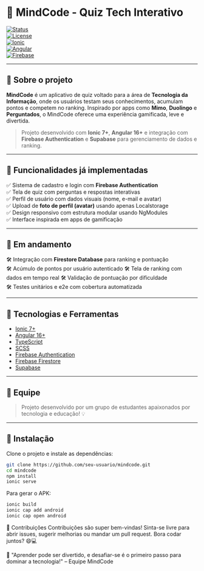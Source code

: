 # 🧠 MindCode - Quiz Tech Interativo

[![Status](https://img.shields.io/badge/status-em%20andamento-yellow)](#)  
[![License](https://img.shields.io/badge/license-MIT-blue)](#)  
[![Ionic](https://img.shields.io/badge/Ionic-7%2B-blue.svg?logo=ionic)](https://ionicframework.com/)  
[![Angular](https://img.shields.io/badge/Angular-16%2B-red.svg?logo=angular)](https://angular.io/)  
[![Firebase](https://img.shields.io/badge/Firebase-em%20andamento-yellow?logo=firebase)](https://firebase.google.com/)  

---

## 🧩 Sobre o projeto

**MindCode** é um aplicativo de quiz voltado para a área de **Tecnologia da Informação**, onde os usuários testam seus conhecimentos, acumulam pontos e competem no ranking. Inspirado por apps como **Mimo**, **Duolingo** e **Perguntados**, o MindCode oferece uma experiência gamificada, leve e divertida.  

> Projeto desenvolvido com **Ionic 7+**, **Angular 16+** e integração com **Firebase Authentication** e **Supabase** para gerenciamento de dados e ranking.

---

## 🚀 Funcionalidades já implementadas

✅ Sistema de cadastro e login com **Firebase Authentication**  
✅ Tela de quiz com perguntas e respostas interativas  
✅ Perfil de usuário com dados visuais (nome, e-mail e avatar)  
✅ Upload de **foto de perfil (avatar)** usando apenas Localstorage  
✅ Design responsivo com estrutura modular usando NgModules  
✅ Interface inspirada em apps de gamificação 

---

## 🧪 Em andamento

🛠️ Integração com **Firestore Database** para ranking e pontuação  
🛠️ Acúmulo de pontos por usuário autenticado 
🛠️ Tela de ranking com dados em tempo real 
🛠️ Validação de pontuação por dificuldade   
🛠️ Testes unitários e e2e com cobertura automatizada  

---

## 📌 Tecnologias e Ferramentas

- [Ionic 7+](https://ionicframework.com/)  
- [Angular 16+](https://angular.io/)  
- [TypeScript](https://www.typescriptlang.org/)  
- [SCSS](https://sass-lang.com/)  
- [Firebase Authentication](https://firebase.google.com/products/auth)  
- [Firebase Firestore](https://firebase.google.com/products/firestore)  
- [Supabase](https://supabase.com/)  

---

## 👥 Equipe

> Projeto desenvolvido por um grupo de estudantes apaixonados por tecnologia e educação! 💡  

---

## 📱 Instalação

Clone o projeto e instale as dependências:

```bash
git clone https://github.com/seu-usuario/mindcode.git
cd mindcode
npm install
ionic serve
```

Para gerar o APK:

```bash
ionic build
ionic cap add android
ionic cap open android
```

🌟 Contribuições
Contribuições são super bem-vindas! Sinta-se livre para abrir issues, sugerir melhorias ou mandar um pull request. Bora codar juntos? 😄💻

🧠 "Aprender pode ser divertido, e desafiar-se é o primeiro passo para dominar a tecnologia!"
– Equipe MindCode
